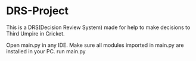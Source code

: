 # DRS-Project
This is a DRS(Decision Review System) made for help to make decisions to Third Umpire in Cricket.

Open main.py in any IDE.
Make sure all modules imported in main.py are installed in your PC.
run main.py
